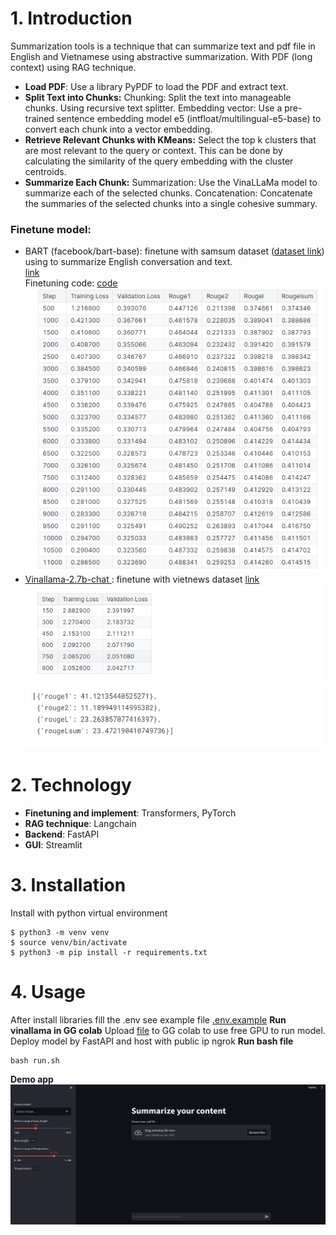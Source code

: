 # 1. Introduction 
Summarization tools is a technique that can summarize text and pdf file in English and Vietnamese using abstractive summarization.
With PDF (long context) using RAG technique. 
- **Load PDF**: Use a library PyPDF to load the PDF and extract text.
- **Split Text into Chunks:**
Chunking: Split the text into manageable chunks. Using recursive text splitter.
Embedding vector: Use a pre-trained sentence embedding model e5 (intfloat/multilingual-e5-base) to convert each chunk into a vector embedding.
- **Retrieve Relevant Chunks with KMeans:**
Select the top k clusters that are most relevant to the query or context. This can be done by calculating the similarity of the query embedding with the cluster centroids.
- **Summarize Each Chunk:**
Summarization: Use the VinaLLaMa model to summarize each of the selected chunks.
Concatenation: Concatenate the summaries of the selected chunks into a single cohesive summary.
### Finetune model:
- BART (facebook/bart-base): finetune with samsum dataset ([dataset link](Samsung/samsum)) using to summarize English conversation and text.<br />
[link](https://drive.google.com/drive/folders/1YT3gEFyOAxQOH0mmj5HmnlS_b62Up1q5?usp=sharing) <br />
Finetuning code: [code](./notebook/dialoguesum.ipynb) <br />
![](./image/Screenshot%20from%202024-05-29%2018-51-00.png)
- [Vinallama-2.7b-chat ](vilm/vinallama-2.7b-chat): finetune with vietnews dataset [link](harouzie/vietnews)
![](./image/Screenshot%20from%202024-05-29%2018-58-21.png)
![](./image/Screenshot%20from%202024-05-29%2018-59-35.png)
# 2. Technology 
- **Finetuning and implement**: Transformers, PyTorch
- **RAG technique**: Langchain
- **Backend**: FastAPI 
- **GUI**: Streamlit
# 3. Installation 
Install with python virtual environment
```
$ python3 -m venv venv
$ source venv/bin/activate
$ python3 -m pip install -r requirements.txt
```
# 4. Usage
After install libraries fill the .env see example file [.env.example]()
**Run vinallama in GG colab**
Upload [file](./notebook/HostLlama2BehindAPI.ipynb) to GG colab to use free GPU to run model. Deploy model by FastAPI and host with public ip ngrok
**Run bash file** 
```
bash run.sh
```
**Demo app**
![](./image/Screenshot%20from%202024-05-29%2021-03-57.png)
